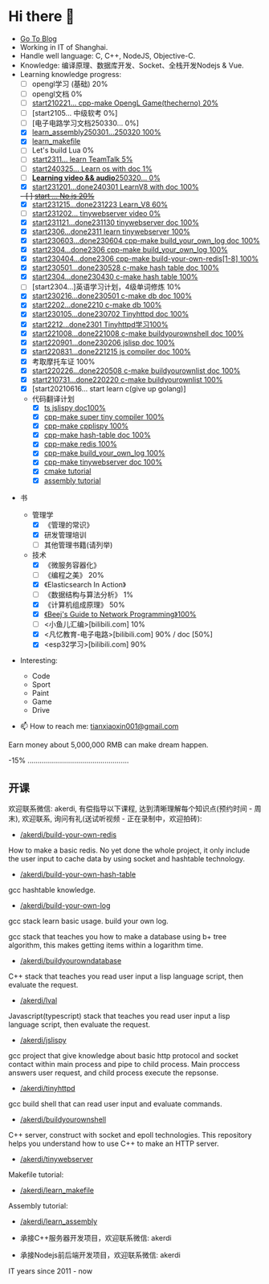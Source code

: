 # Hi there 👋

+ [Go To Blog](https://akerdi.github.io)
+ Working in IT of Shanghai.
+ Handle well language: C, C++, NodeJS, Objective-C.
+ Knowledge: 编译原理、数据库开发、Socket、全栈开发Nodejs & Vue.
+ Learning knowledge progress: 
  - [ ] opengl学习 (基础) 20%
  - [ ] opengl文档 0%
  - [ ] [start210221... cpp-make OpengL Game(thecherno) 20%](https://www.bilibili.com/video/BV1mL4y1b7vZ/?spm_id_from=333.337.search-card.all.click&vd_source=3870947727828a3261a9d870fa8d6f2c)
  - [ ] [start2105... 中级软考 0%]
  - [ ] [电子电路学习文档250330... 0%]
  - [x] [learn_assembly250301...250320 100%](https://github.com/akerdi/learn_assembly)
  - [x] [learn_makefile](https://github.com/akerdi/learn_makefile)
  - [ ] Let's build Lua 0%
  - [ ] [start2311... learn TeamTalk 5%](https://github.com/balloonwj/TeamTalk)
  - [ ] [start240325... Learn os with doc 1%](https://github.com/akerdi/os01)
  - [ ] [**Learning video && audio**250320... 0%](https://github.com/akerdi)
  - [x] [start231201...done240301 LearnV8 with doc 100%](https://github.com/akerdi/Learn_V8)
  
  ~~- [ ] [start ... No.js 20%](知晓如何构建和调用过程)~~
  - [x] [start231215...done231223 Learn_V8 60%](https://github.com/akerdi/Learn_V8)
  - [ ] [start231202... tinywebserver video 0%](https://bilibili.com)
  - [x] [start231121...done231130 tinywebserver doc 100%](https://github.com/akerdi/tinywebserver)
  - [x] [start2306...done2311 learn tinywebserver 100%](https://github.com/qinguoyi/TinyWebServer)
  - [x] [start230603...done230604 cpp-make build_your_own_log doc 100%](https://github.com/akerdi/build_your_own_log)
  - [x] [start2304...done2306 cpp-make build_your_own_log 100%](https://github.com/rxi/log.c)
  - [x] [start230404...done2306 cpp-make build-your-own-redis[1-8] 100%](https://build-your-own.org/redis/)
  - [x] [start230501...done230528 c-make hash table doc 100%](https://github.com/akerdi/build-your-own-hash-table)
  - [x] [start2304...done230430 c-make hash table 100%](https://github.com/jamesroutley/write-a-hash-table)
  - [ ] [start2304...]英语学习计划，4级单词修炼 10%
  - [x] [start230216...done230501 c-make db doc 100%](https://github.com/akerdi/buildyourownsqlite)
  - [x] [start2202...done2210 c-make db 100%](https://cstack.github.io/db_tutorial/)
  - [x] [start230105...done230702 Tinyhttpd doc 100%](https://github.com/akerdi/tinyhttpd)
  - [x] [start2212...done2301 Tinyhttpd学习100%](http://www.buildyourownlisp.com/)
  <!-- [x] [c-make **Programing Language** 99%](http://www.buildyourownlisp.com/) -->
  <!-- [x] c-make **Programing Language** write an artical 95% -->
  - [x] [start221008...done221008 c-make buildyourownshell doc 100%](https://github.com/akerdi/buildyourownshell)
  - [x] [start220901...done230206 jslisp doc 100%](https://github.com/akerdi/jslispy)
  - [x] [start220831...done221215 js compiler doc 100%](https://github.com/akerdi/compiler)
  - [x] 考取摩托车证 100%
  - [x] [start220226...done220508 c-make buildyourownlist doc 100%](http://www.buildyourownlisp.com/)
  - [x] [start210731...done220220 c-make buildyourownlist 100%](http://www.buildyourownlisp.com/)
  - [x] [start20210616... start learn c(give up golang)]
  
  + 代码翻译计划
    - [x] [ts jslispy doc100%](https://github.com/akerdi/jslispy)
    - [x] [cpp-make super tiny compiler 100%](https://github.com/akerdi/cpp_compiler)
    - [x] [cpp-make cpplispy 100%](https://github.com/akerdi/cpplispy)
    - [x] [cpp-make hash-table doc 100%](https://github.com/akerdi/build-your-own-hash-table)
    - [x] [cpp-make redis 100%](https://github.com/akerdi/build-your-own-redis)
    - [x] [cpp-make build_your_own_log 100%](https://github.com/akerdi/build_your_own_log)
    - [x] [cpp-make tinywebserver doc 100%](https://github.com/akerdi/tinywebserver)
    - [x] [cmake tutorial](https://github.com/akerdi/learn_makefile)
    - [x] [assembly tutorial](https://github.com/akerdi/learn_assembly)
    
<!--
+ 学习赚钱
  + 游戏
    - [x] cocoscreator学习
    - [x] flappybird
    - [x] 打飞机
    - [x] 打小鸟
-->


+ 书
  + 管理学
    - [x] 《管理的常识》
    - [x] 研发管理培训
    - [ ] 其他管理书籍(请列举)
  + 技术
    - [x] 《微服务容器化》
    - [ ] 《编程之美》 20%
    - [x] 《Elasticsearch In Action》
    - [ ] 《数据结构与算法分析》 1%
    - [x] 《计算机组成原理》 50%
    - [x] [《Beej's Guide to Network Programming》100%](https://beej.us/guide/bgnet/)
    - [ ] <小鱼儿汇编>[bilibili.com] 10%
    - [x] <凡忆教育-电子电路>[bilibili.com] 90% / doc [50%]
    - [x] <esp32学习>[bilibili.com] 90%
   
  <!--
  + 小说
    - [x] 霸道人生 - 有点意思
    - [x] 武动乾坤 - 看动漫+听bilibili和z-library 联合起来肝完。1200篇之后作者急了，步子迈大了扯着蛋了，感情处理也是虎头蛇尾没有交代。
    - [x] 神墓 - 想象力宏大，有意思
    - [x] 仙逆 - 清新脱俗，写的也不错
    - [x] 明朝那些事 - 推荐
    - [x] 修真聊天群 - 时间杀手, 可太长太长太长了, 逗比文太长, 里边能有所收获为0. 看起来挺无聊的，浪费时间. 最后总结是
    - [ ] 永生 - 写的太烂了, 看不下去, 差劲的小说及作者写小说功底.
    - [x] 遮天 - 当前看了视频实在是细腻, 还没看小说. 里边有写主角苟, 但是都合理, 不合理的地方, 也是作者的设计, 就都接受成了合理性了.
    - [x] 鬼吹灯 - 看了好几篇, 但是夜里听音频怕被吓到, 就停了.
    - [x] 都市偷香贼 - 抛开sexy 还是<永生>写得好太多太多了好吧. 就是主题[黑|灰|白] 老是强调这个, 可太2了. 这块看着有点侮辱俺智商.
    - [x] 斗破苍穹 - 不好看. 对于那些一上来就有灵兽, 有大牛啥的, 有点免疫了.
    - [ ] 金瓶梅 - 2%, 刚开始, 还排不出时间去看.
    - [x] 吞嗤星空 - 看完觉得算是通顺, 前后矛盾, 过渡等还算OK, 不过觉得内容平乏, 升级打怪, 人物不立体, 胶水glue小说, 不建议观看.
  
  -->

+ Interesting:
  + Code
  + Sport
  + Paint
  + Game
  + Drive
<!--   + Girls -->

+ 📫 How to reach me: tianxiaoxin001@gmail.com

<!-- + ⚡ Fun fact: I like girls, I want to have more gf(if I become rich), But I like my littleshuai best. -->

  Earn money about 5,000,000 RMB can make dream happen.
  
  -15% ..................................................
  
## 开课

欢迎联系微信: akerdi, 有偿指导以下课程, 达到清晰理解每个知识点(预约时间 - 周末), 欢迎联系, 询问有礼(送试听视频 - 正在录制中，欢迎拍砖):
  + <a target="_blank" href="https://github.com/akerdi/build-your-own-redis">/akerdi/build-your-own-redis</a>
  
How to make a basic redis. No yet done the whole project, it only include the user input to cache data by using socket and hashtable technology.
  + <a target="_blank" href="https://github.com/akerdi/build-your-own-hash-table">/akerdi/build-your-own-hash-table</a>
  
gcc hashtable knowledge.
  + [/akerdi/build-your-own-log](https://github.com/akerdi/build_your_own_log)

gcc stack learn basic usage. build your own log.


gcc stack that teaches you how to make a database using b+ tree algorithm, this makes getting items within a logarithm time.
  + [/akerdi/buildyourowndatabase](https://github.com/akerdi/buildyourowndatabase)

C++ stack that teaches you read user input a lisp language script, then evaluate the request.
  + [/akerdi/lval](https://github.com/akerdi/lval)

Javascript(typescript) stack that teaches you read user input a lisp language script, then evaluate the request.
  + [/akerdi/jslispy](https://github.com/akerdi/jslispy)

gcc project that give knowledge about basic http protocol and socket contact within main process and pipe to child process. Main proccess answers user request, and child process execute the repsonse.
  + [/akerdi/tinyhttpd](https://github.com/akerdi/tinyhttpd)

gcc build shell that can read user input and evaluate commands.
  + [/akerdi/buildyourownshell](https://github.com/akerdi/buildyourownshell)

C++ server, construct with socket and epoll technologies. This repository helps you understand how to use C++ to make an HTTP server.
  + [/akerdi/tinywebserver](https://github.com/akerdi/tinywebserver)

Makefile tutorial:
  + [/akerdi/learn_makefile](https://github.com/akerdi/learn_makefile)

Assembly tutorial:
  + [/akerdi/learn_assembly](https://github.com/akerdi/learn_assembly)

+ 承接C++服务器开发项目，欢迎联系微信: akerdi
+ 承接Nodejs前后端开发项目，欢迎联系微信: akerdi
<!-- + 欢迎关注微信订阅号 · 哈士程视界-->

IT years since 2011 - now
